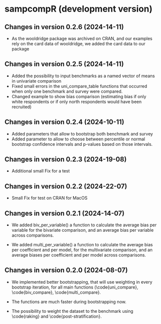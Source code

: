 # sampcompR (development version)

## Changes in version 0.2.6 (2024-14-11)

* As the wooldridge package was archived on CRAN, and our examples rely on the card data of wooldridge, we added the card data to our package

## Changes in version 0.2.5 (2024-14-11)

* Added the possibility to input benchmarks as a named vector of means in univariate comparison
* Fixed small errors in the uni_compare_table functions that occurred when only one benchmark and survey were compared.
* Changed example to show bias comparison (estimating bias if only white respondents or if only north respondents would have been recruited)

## Changes in version 0.2.4 (2024-10-11)

* Added parameters that allow to bootstrap both benchmark and survey
* Added parameter to allow to choose between percentile or normal bootstrap confidence intervals and p-values based on those intervals.

## Changes in version 0.2.3 (2024-19-08)

* Additional small Fix for a test

## Changes in version 0.2.2 (2024-22-07)

* Small Fix for test on CRAN for MacOS

## Changes in version 0.2.1 (2024-14-07)

* We added biv_per_variable() a function to calculate the average bias per variable for the bivariate comparison,
  and an average bias per variable across comparisons.

* We added multi_per_variable() a function to calculate the average bias per coefficient and per model, 
  for the multivariate comparison, and an average biases per coefficient and per model across comparisons.


## Changes in version 0.2.0 (2024-08-07)

* We implemented better bootstrapping, that will use weighting in every bootstrap iteration, 
  for all main functions (\code{uni_compare}, \code{biv_compare}, \code{multi_compare}.

* The functions are much faster during bootstrapping now.

* The possibility to weight the dataset to the benchmark using \code{raking} and \code{post-stratification}.